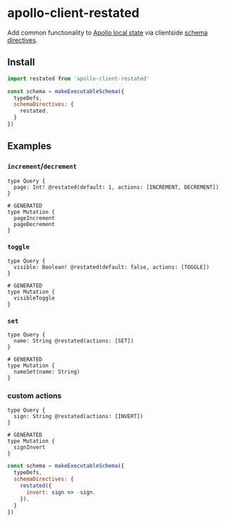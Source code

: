 # apollo-client-restated
Add common functionality to [Apollo local state](https://www.apollographql.com/docs/react/essentials/local-state) via clientside [schema directives](https://www.apollographql.com/docs/graphql-tools/schema-directives).

## Install

```js
import restated from 'apollo-client-restated'

const schema = makeExecutableSchema({
  typeDefs,
  schemaDirectives: {
    restated,
  }
})
```

## Examples

### `increment`/`decrement`
```gql
type Query {
  page: Int! @restated(default: 1, actions: [INCREMENT, DECREMENT])
}

# GENERATED
type Mutation {
  pageIncrement
  pageDecrement
}
```

### `toggle`
```gql
type Query {
  visible: Boolean! @restated(default: false, actions: [TOGGLE])
}

# GENERATED
type Mutation {
  visibleToggle
}
```

### `set`
```gql
type Query {
  name: String @restated(actions: [SET])
}

# GENERATED
type Mutation {
  nameSet(name: String)
}
```

### custom actions
```gql
type Query {
  sign: String @restated(actions: [INVERT])
}

# GENERATED
type Mutation {
  signInvert
}
```

```js
const schema = makeExecutableSchema({
  typeDefs,
  schemaDirectives: {
    restated({
      invert: sign => -sign,
    }),
  }
})
```
